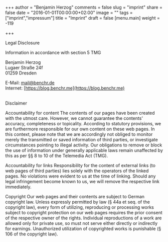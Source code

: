 +++
author = "Benjamin Herzog"
comments = false
slug = "imprint"
share = false
date = "2016-01-01T00:00:00+02:00"
image = ""
tags = ["imprint","impressum"]
title = "Imprint"
draft = false
[menu.main]
weight = -119

+++

Legal Disclosure

Information in accordance with section 5 TMG

Benjamin Herzog<br>
Lugaer Straße 24f<br>
01259 Dresden<br>

E-Mail: mail@benchr.de<br>
Internet: [https://blog.benchr.me](https://blog.benchr.me)<br>

<br>
Disclaimer

Accountability for content
The contents of our pages have been created with the utmost care. However, we cannot guarantee the contents' accuracy, completeness or topicality. According to statutory provisions, we are furthermore responsible for our own content on these web pages. In this context, please note that we are accordingly not obliged to monitor merely the transmitted or saved information of third parties, or investigate circumstances pointing to illegal activity. Our obligations to remove or block the use of information under generally applicable laws remain unaffected by this as per §§ 8 to 10 of the Telemedia Act (TMG).

Accountability for links
Responsibility for the content of external links (to web pages of third parties) lies solely with the operators of the linked pages. No violations were evident to us at the time of linking. Should any legal infringement become known to us, we will remove the respective link immediately.

Copyright
Our web pages and their contents are subject to German copyright law. Unless expressly permitted by law (§ 44a et seq. of the copyright law), every form of utilizing, reproducing or processing works subject to copyright protection on our web pages requires the prior consent of the respective owner of the rights. Individual reproductions of a work are allowed only for private use, so must not serve either directly or indirectly for earnings. Unauthorized utilization of copyrighted works is punishable (§ 106 of the copyright law).

